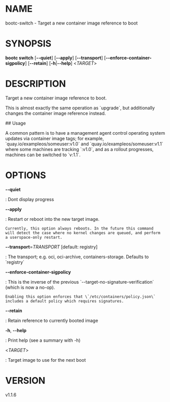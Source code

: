 # NAME

bootc-switch - Target a new container image reference to boot

# SYNOPSIS

**bootc switch** \[**\--quiet**\] \[**\--apply**\] \[**\--transport**\]
\[**\--enforce-container-sigpolicy**\] \[**\--retain**\]
\[**-h**\|**\--help**\] \<*TARGET*\>

# DESCRIPTION

Target a new container image reference to boot.

This is almost exactly the same operation as \`upgrade\`, but
additionally changes the container image reference instead.

\## Usage

A common pattern is to have a management agent control operating system
updates via container image tags; for example,
\`quay.io/exampleos/someuser:v1.0\` and
\`quay.io/exampleos/someuser:v1.1\` where some machines are tracking
\`:v1.0\`, and as a rollout progresses, machines can be switched to
\`v:1.1\`.

# OPTIONS

**\--quiet**

:   Dont display progress

**\--apply**

:   Restart or reboot into the new target image.

    Currently, this option always reboots. In the future this command
    will detect the case where no kernel changes are queued, and perform
    a userspace-only restart.

**\--transport**=*TRANSPORT* \[default: registry\]

:   The transport; e.g. oci, oci-archive, containers-storage. Defaults
    to \`registry\`

**\--enforce-container-sigpolicy**

:   This is the inverse of the previous
    \`\--target-no-signature-verification\` (which is now a no-op).

    Enabling this option enforces that \`/etc/containers/policy.json\`
    includes a default policy which requires signatures.

**\--retain**

:   Retain reference to currently booted image

**-h**, **\--help**

:   Print help (see a summary with -h)

\<*TARGET*\>

:   Target image to use for the next boot

# VERSION

v1.1.6
